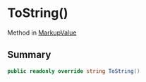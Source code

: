 # ToString()

Method in [MarkupValue](broken-reference)

## Summary

```csharp
public readonly override string ToString()
```
